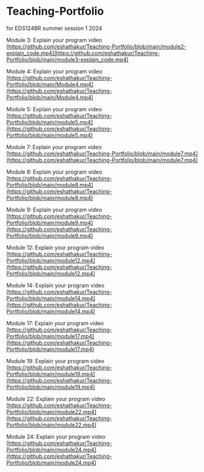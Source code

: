 # Teaching-Portfolio
for EDS124BR summer session 1 2024

Module 3:
Explain your program video
[https://github.com/eshathakur/Teaching-Portfolio/blob/main/module2-explain_code.mp4](https://github.com/eshathakur/Teaching-Portfolio/blob/main/module3-explain_code.mp4)

Module 4:
Explain your program video
[https://github.com/eshathakur/Teaching-Portfolio/blob/main/Module4.mp4](https://github.com/eshathakur/Teaching-Portfolio/blob/main/Module4.mp4)

Module 5:
Explain your program video
[https://github.com/eshathakur/Teaching-Portfolio/blob/main/module5.mp4](https://github.com/eshathakur/Teaching-Portfolio/blob/main/module5.mp4)

Module 7: 
Explain your program video
[https://github.com/eshathakur/Teaching-Portfolio/blob/main/module7.mp4](https://github.com/eshathakur/Teaching-Portfolio/blob/main/module7.mp4)


Module 8: 
Explain your program video
[https://github.com/eshathakur/Teaching-Portfolio/blob/main/module8.mp4](https://github.com/eshathakur/Teaching-Portfolio/blob/main/module8.mp4)

Module 9: 
Explain your program video
[https://github.com/eshathakur/Teaching-Portfolio/blob/main/module9.mp4](https://github.com/eshathakur/Teaching-Portfolio/blob/main/module9.mp4)

Module 12: 
Explain your program video
[https://github.com/eshathakur/Teaching-Portfolio/blob/main/module12.mp4](https://github.com/eshathakur/Teaching-Portfolio/blob/main/module12.mp4)

Module 14: 
Explain your program video
[https://github.com/eshathakur/Teaching-Portfolio/blob/main/module14.mp4](https://github.com/eshathakur/Teaching-Portfolio/blob/main/module14.mp4)

Module 17: 
Explain your program video
[https://github.com/eshathakur/Teaching-Portfolio/blob/main/module17.mp4](https://github.com/eshathakur/Teaching-Portfolio/blob/main/module17.mp4)

Module 19: 
Explain your program video
[https://github.com/eshathakur/Teaching-Portfolio/blob/main/module19.mp4](https://github.com/eshathakur/Teaching-Portfolio/blob/main/module19.mp4)

Module 22: 
Explain your program video
[https://github.com/eshathakur/Teaching-Portfolio/blob/main/module22.mp4](https://github.com/eshathakur/Teaching-Portfolio/blob/main/module22.mp4)

Module 24: 
Explain your program video
[https://github.com/eshathakur/Teaching-Portfolio/blob/main/module24.mp4](https://github.com/eshathakur/Teaching-Portfolio/blob/main/module24.mp4)
